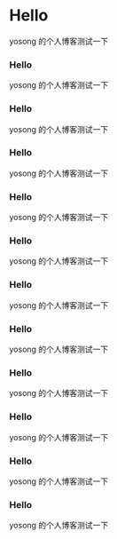 # Hello

yosong 的个人博客测试一下

### Hello

yosong 的个人博客测试一下

### Hello

yosong 的个人博客测试一下

### Hello

yosong 的个人博客测试一下

### Hello

yosong 的个人博客测试一下

### Hello

yosong 的个人博客测试一下

### Hello

yosong 的个人博客测试一下

### Hello

yosong 的个人博客测试一下

### Hello

yosong 的个人博客测试一下

### Hello

yosong 的个人博客测试一下

### Hello

yosong 的个人博客测试一下

### Hello

yosong 的个人博客测试一下
